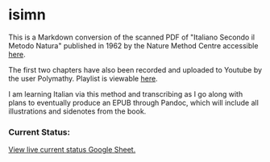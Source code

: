 # isimn

This is a Markdown conversion of the scanned PDF of "Italiano Secondo il Metodo Natura" published in 1962 by the Nature Method Centre accessible [here](https://archive.org/details/Litalianoecondoetodoatura).

The first two chapters have also been recorded and uploaded to Youtube by the user Polymathy. Playlist is viewable [here](https://www.youtube.com/playlist?list=PLQQL5IeNgck0CP34Z558D2Djkk4poSGOa).

I am learning Italian via this method and transcribing as I go along with plans to eventually produce an EPUB through Pandoc, which will include all illustrations and sidenotes from the book.

### Current Status:

[View live current status Google Sheet.](https://docs.google.com/spreadsheets/d/1qr5EIiRmIPb2RBrO8cecpvc0PDyF-O6H2oUMvojQaNI/edit?usp=sharing)

<!--stackedit_data:
eyJoaXN0b3J5IjpbLTgyOTc1MDY0MywyMTI0NjQ1OTgyXX0=
-->